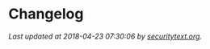 # Changelog

_Last updated at 2018-04-23 07:30:06 by [securitytext.org](https://securitytext.org)._

